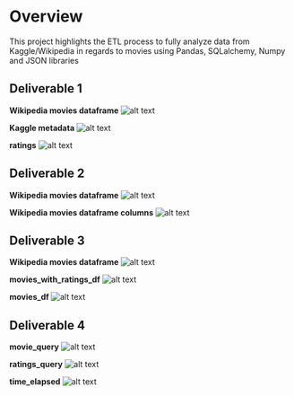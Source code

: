 # Overview
This project highlights the ETL process to fully analyze data from Kaggle/Wikipedia in regards to movies using Pandas, SQLalchemy, Numpy and JSON libraries

## Deliverable 1
**Wikipedia movies dataframe**
![alt text](https://github.com/mooshak21/Movies-ETL/blob/main/Resources/D1_1.png)

**Kaggle metadata**
![alt text](https://github.com/mooshak21/Movies-ETL/blob/main/Resources/D1_2.png)

**ratings**
![alt text](https://github.com/mooshak21/Movies-ETL/blob/main/Resources/D1_3.png)

## Deliverable 2
**Wikipedia movies dataframe**
![alt text](https://github.com/mooshak21/Movies-ETL/blob/main/Resources/D2_1.png)

**Wikipedia movies dataframe columns**
![alt text](https://github.com/mooshak21/Movies-ETL/blob/main/Resources/D2_2.png)

## Deliverable 3
**Wikipedia movies dataframe**
![alt text](https://github.com/mooshak21/Movies-ETL/blob/main/Resources/D3_1.png)

**movies_with_ratings_df**
![alt text](https://github.com/mooshak21/Movies-ETL/blob/main/Resources/D3_2.png)

**movies_df**
![alt text](https://github.com/mooshak21/Movies-ETL/blob/main/Resources/D3_3.png)

## Deliverable 4
**movie_query**
![alt text](https://github.com/mooshak21/Movies-ETL/blob/main/Resources/movies_query.png)

**ratings_query**
![alt text](https://github.com/mooshak21/Movies-ETL/blob/main/Resources/ratings_query.png)

**time_elapsed**
![alt text](https://github.com/mooshak21/Movies-ETL/blob/main/Resources/time_elapsedD4.png)

